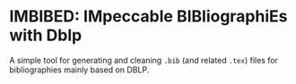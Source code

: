 # IMBIBED: IMpeccable BIBliographiEs with Dblp

A simple tool for generating and cleaning `.bib` (and related `.tex`) files for
bibliographies mainly based on DBLP.
